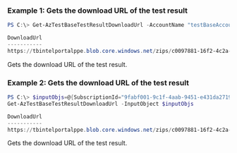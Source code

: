 ### Example 1: Gets the download URL of the test result
```powershell
PS C:\> Get-AzTestBaseTestResultDownloadUrl -AccountName "testBaseAccount_kaifa" -PackageName "package2_kaifa-1.0" -ResourceGroupName "testbase_rg" -TestResultName "TestResult-eb31eaf8-cfa7-4595-a96a-05c38c3db51f"

DownloadUrl
-----------
https://tbintelportalppe.blob.core.windows.net/zips/c0097881-16f2-4c2a-b6f1-1e2c7d7cb8e7/eb31eaf8-cfa7-4595-a96a-05c38c3db51f/logs.zip?sv=2019-02-02&sr=b&sig=rfp1ugddJ%2FXBQ7mlqXLmUHNJW7icvc8mbdCc%2B6pf9%2BY%3D&st=2021-08-30T07%3A09%3A…

```

Gets the download URL of the test result.

### Example 2: Gets the download URL of the test result
```powershell
PS C:\> $inputObjs=@{SubscriptionId="9fabf001-9c1f-4aab-9451-e431da271956";ResourceGroupName="testbase_rg";TestBaseAccountName="testBaseAccount_kaifa";PackageName="package2_kaifa-1.0";TestResultName="TestResult-eb31eaf8-cfa7-4595-a96a-05c38c3db51f"}
Get-AzTestBaseTestResultDownloadUrl -InputObject $inputObjs 

DownloadUrl
-----------
https://tbintelportalppe.blob.core.windows.net/zips/c0097881-16f2-4c2a-b6f1-1e2c7d7cb8e7/eb31eaf8-cfa7-45…

```

Gets the download URL of the test result.

